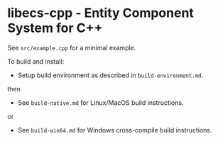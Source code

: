 # libecs-cpp - Entity Component System for C++

See ```src/example.cpp``` for a minimal example.

To build and install:

  * Setup build environment as described in ```build-environment.md```.

then

  * See ```build-native.md``` for Linux/MacOS build instructions.

or

  * See ```build-win64.md``` for Windows cross-compile build instructions.

